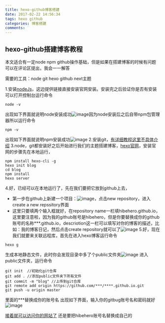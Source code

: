 ```yaml
---
title: hexo-github博客搭建
date: 2017-02-22 14:56:34
tags: hexo github
categories: 博客搭建
comments: 
---
```

## hexo-github搭建博客教程

本文适合有一定node npm github操作基础，但是如果在搭建博客的时候有问题可以在评论区提出，我会一一解答

需要的工具：node git hexo github next主题

1.安装[nodeJs](http://nodejs.cn/)，这边提供链接直接安装官网安装。安装完之后验证你是否有安装可以打开控制台运行命令

```
node -v
```
出现如下界面就说明node安装成功![image](\images\hexo-github\1.png)因为node安装后之后自带npm包管理器所以运行命令

```
npm -v
```
出现如下界面就说明npm安装成功![image](\images\hexo-github\2.png)
2.安装git，[有详细教程这里不具体介绍](http://www.liaoxuefeng.com/wiki/0013739516305929606dd18361248578c67b8067c8c017b000)
3.node，git都安装好之后开始进行我们的主题搭建博客，[hexo官网](https://hexo.io/zh-cn/)，安装官网的步骤先在本地运行，

```
npm install hexo-cli -g
hexo init blog
cd blog
npm install
hexo server
```

4.好，已经可以在本地运行了，先在我们要把它放到github上去，
- 第一步在github上新建一个项目：![image](\images\hexo-github\3.png)，点击new repository，进入create a new repssitory界面
- 这里只要填两个输入框就好，在repository name一栏填hibehero.github.io，这里要注意啦，因为我的github账号是hibehero，但是你要替换成你的github账号的名称***.github.io，descriotion这一栏可以填写对你的博客的描述，比如：我的博客日记，然后点击create repository就可以了![image](\images\hexo-github\4.png)
5.好，现在我们就要来关联远程库，首先在进入hexo博客运行命令
```
hexo g
```
生成本地静态文件，此时你会发现目录中多了个public文件夹![image](\images\hexo-github\5.png)
进入public文件夹，运行命令

```
git init  //初始化git仓库
git add . //添加public文件夹下所有文件
git commit -m "blog" //上传到git仓库
git remote add origin https://github.com/***/****.github.io.git
git push -u origin master
```
里面的***替换成你的账号名
出现如下界面，输入你的gitbug账号名和密码就好
![image](\images\hexo-github\6.png)

[接着就可以访问你的网站了](https://hibehero.github.io/) 还是要把hibehero账号名替换成自己的